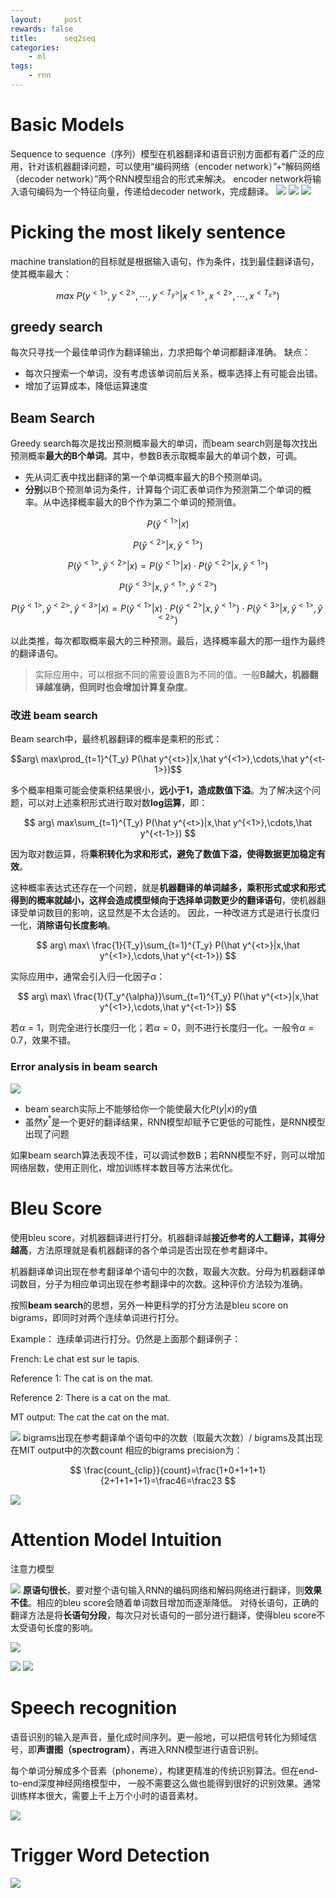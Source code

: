 ```yaml
---
layout:     post
rewards: false
title:      seq2seq
categories:
    - ml
tags:
    - rnn
---
```

# Basic Models
Sequence to sequence（序列）模型在机器翻译和语音识别方面都有着广泛的应用，针对该机器翻译问题，可以使用“编码网络（encoder network）”+“解码网络（decoder network）”两个RNN模型组合的形式来解决。
encoder network将输入语句编码为一个特征向量，传递给decoder network，完成翻译。
![](https://ws1.sinaimg.cn/large/006tNbRwgy1fvx4qcbrm7j30lf07aaao.jpg)
![](https://ws1.sinaimg.cn/large/006tNbRwgy1fvx4qiqqhhj30kn06zmyj.jpg)
![](https://ws4.sinaimg.cn/large/006tNbRwgy1fvx4qmjfo7j30bi04fmx8.jpg)

# Picking the most likely sentence
machine translation的目标就是根据输入语句，作为条件，找到最佳翻译语句，使其概率最大：

$$max\ P(y^{<1>},y^{<2>},\cdots,y^{<T_y>}|x^{<1>},x^{<2>},\cdots,x^{<T_x>})$$

## greedy search
每次只寻找一个最佳单词作为翻译输出，力求把每个单词都翻译准确。
缺点：
- 每次只搜索一个单词，没有考虑该单词前后关系，概率选择上有可能会出错。
- 增加了运算成本，降低运算速度

## Beam Search
Greedy search每次是找出预测概率最大的单词，而beam search则是每次找出预测概率**最大的B个单词**。其中，参数B表示取概率最大的单词个数，可调。

- 先从词汇表中找出翻译的第一个单词概率最大的B个预测单词。
- **分别**以B个预测单词为条件，计算每个词汇表单词作为预测第二个单词的概率。从中选择概率最大的B个作为第二个单词的预测值。

$$P(\hat y^{<1>} | x)$$

$$P(\hat y^{<2>}|x,\hat y^{<1>})$$

$$P(\hat y^{<1>},\hat y^{<2>}|x)=P(\hat y^{<1>} | x)\cdot P(\hat y^{<2>}|x,\hat y^{<1>})$$

$$P(\hat y^{<3>}|x,\hat y^{<1>},\hat y^{<2>})$$

$$P(\hat y^{<1>},\hat y^{<2>},\hat y^{<3>}|x)=P(\hat y^{<1>} | x)\cdot P(\hat y^{<2>}|x,\hat y^{<1>})\cdot P(\hat y^{<3>}|x,\hat y^{<1>},\hat y^{<2>})$$

以此类推，每次都取概率最大的三种预测。最后，选择概率最大的那一组作为最终的翻译语句。

>实际应用中，可以根据不同的需要设置B为不同的值。一般**B越大，机器翻译越准确，但同时也会增加计算复杂度**。

### 改进 beam search
Beam search中，最终机器翻译的概率是乘积的形式：

$$arg\ max\prod_{t=1}^{T_y} P(\hat y^{<t>}|x,\hat y^{<1>},\cdots,\hat y^{<t-1>})$$

多个概率相乘可能会使乘积结果很小，**远小于1，造成数值下溢**。为了解决这个问题，可以对上述乘积形式进行取对数**log运算**，即：

$$
arg\ max\sum_{t=1}^{T_y} P(\hat y^{<t>}|x,\hat y^{<1>},\cdots,\hat y^{<t-1>})
$$

因为取对数运算，将**乘积转化为求和形式，避免了数值下溢，使得数据更加稳定有效**。

这种概率表达式还存在一个问题，就是**机器翻译的单词越多，乘积形式或求和形式得到的概率就越小，这样会造成模型倾向于选择单词数更少的翻译语句**，使机器翻译受单词数目的影响，这显然是不太合适的。
因此，一种改进方式是进行长度归一化，**消除语句长度影响**。

$$
arg\ max\ \frac{1}{T_y}\sum_{t=1}^{T_y} P(\hat y^{<t>}|x,\hat y^{<1>},\cdots,\hat y^{<t-1>})
$$

实际应用中，通常会引入归一化因子$\alpha$：

$$
arg\ max\ \frac{1}{T_y^{\alpha}}\sum_{t=1}^{T_y} P(\hat y^{<t>}|x,\hat y^{<1>},\cdots,\hat y^{<t-1>})
$$

若$\alpha=1$，则完全进行长度归一化；若$\alpha=0$，则不进行长度归一化。一般令$\alpha=0.7$，效果不错。

### Error analysis in beam search

![](https://ws4.sinaimg.cn/large/006tNbRwgy1fvx6n2evwsj31kw0paq5h.jpg)

- beam search实际上不能够给你一个能使最大化$P(y\vert x)$的y值
- 虽然$y^{*}$是一个更好的翻译结果，RNN模型却赋予它更低的可能性，是RNN模型出现了问题

如果beam search算法表现不佳，可以调试参数B；若RNN模型不好，则可以增加网络层数，使用正则化，增加训练样本数目等方法来优化。

# Bleu Score
使用bleu score，对机器翻译进行打分。机器翻译越**接近参考的人工翻译，其得分越高**，方法原理就是看机器翻译的各个单词是否出现在参考翻译中。

机器翻译单词出现在参考翻译单个语句中的次数，取最大次数。分母为机器翻译单词数目，分子为相应单词出现在参考翻译中的次数。这种评价方法较为准确。

按照**beam search**的思想，另外一种更科学的打分方法是bleu score on bigrams，即同时对两个连续单词进行打分。

Example：
连续单词进行打分。仍然是上面那个翻译例子：

French: Le chat est sur le tapis.

Reference 1: The cat is on the mat.

Reference 2: There is a cat on the mat.

MT output: The cat the cat on the mat.

![](https://ws4.sinaimg.cn/large/006tNbRwly1fvxbbqmppjj31kw0x1n66.jpg)
bigrams出现在参考翻译单个语句中的次数（取最大次数）/ bigrams及其出现在MIT output中的次数count
相应的bigrams precision为：

$$
\frac{count_{clip}}{count}=\frac{1+0+1+1+1}{2+1+1+1+1}=\frac46=\frac23
$$

![](https://ws3.sinaimg.cn/large/006tNbRwly1fvxbijwyfbj31kw119q5n.jpg)

# Attention Model Intuition
注意力模型

![](https://ws4.sinaimg.cn/large/006tNbRwgy1fvxblduxy9j30kx05wjre.jpg)
**原语句很长**，要对整个语句输入RNN的编码网络和解码网络进行翻译，则**效果不佳**。相应的bleu score会随着单词数目增加而逐渐降低。
对待长语句，正确的翻译方法是将**长语句分段**，每次只对长语句的一部分进行翻译，使得bleu score不太受语句长度的影响。

![](https://ws2.sinaimg.cn/large/006tNbRwly1fvxco9aeh8j31kw0rk0v0.jpg)

![](https://ws2.sinaimg.cn/large/006tNbRwly1fvxczw2rbgj31kw0qc40c.jpg)
![](https://ws4.sinaimg.cn/large/006tNbRwly1fvxd1ix1qpj31kw0p3tb5.jpg)

# Speech recognition
语音识别的输入是声音，量化成时间序列。更一般地，可以把信号转化为频域信号，即**声谱图（spectrogram）**，再进入RNN模型进行语音识别。

每个单词分解成多个音素（phoneme），构建更精准的传统识别算法。但在end-to-end深度神经网络模型中，
一般不需要这么做也能得到很好的识别效果。通常训练样本很大，需要上千上万个小时的语音素材。

![](https://ws2.sinaimg.cn/large/006tNbRwly1fvxd5r5liyj31kw11r0vs.jpg)

#  Trigger Word Detection
![](https://ws3.sinaimg.cn/large/006tNbRwly1fvxd9lwjrmj31kw0rldir.jpg)